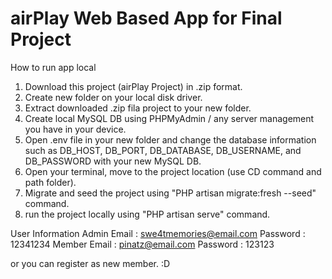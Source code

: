 # airPlay Web Based App for Final Project

How to run app local
  1. Download this project (airPlay Project) in .zip format.
  2. Create new folder on your local disk driver.
  3. Extract downloaded .zip fila project to your new folder.
  4. Create local MySQL DB using PHPMyAdmin / any server management you have in your device.
  5. Open .env file in your new folder and change the database information such as DB_HOST, DB_PORT, DB_DATABASE, DB_USERNAME, and DB_PASSWORD with your new MySQL DB.
  6. Open your terminal, move to the project location (use CD command and path folder).
  7. Migrate and seed the project using "PHP artisan migrate:fresh --seed" command.
  8. run the project locally using "PHP artisan serve" command.

User Information
Admin
    Email : swe4tmemories@email.com
    Password : 12341234
Member
    Email : pinatz@email.com
    Password : 123123
    
or you can register as new member. :D
  
